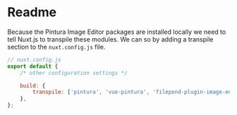# Readme

Because the Pintura Image Editor packages are installed locally we need to tell Nuxt.js to transpile these modules. We can so by adding a transpile section to the `nuxt.config.js` file.

```js
// nuxt.config.js
export default {
    /* other configuration settings */

    build: {
        transpile: ['pintura', 'vue-pintura', 'filepond-plugin-image-editor'],
    },
};
```
